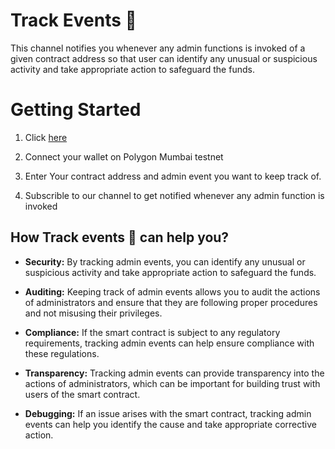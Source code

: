 
# Track Events 🔎

This channel notifies you whenever any admin functions is invoked of a given contract address so that user can identify any unusual or suspicious activity and take appropriate action to safeguard the funds.

# Getting Started

1. Click <a href="https://ishitarastogi.github.io/admin-notification/">here</a>

2. Connect your wallet on Polygon Mumbai testnet

3. Enter Your contract address and admin event you want to keep track of.

4. Subscrible to our channel to get notified whenever any admin function is invoked 


## How Track events 🔎 can help you?

- **Security:** By tracking admin events, you can identify any unusual or suspicious activity and take appropriate action to safeguard the funds.

- **Auditing:** Keeping track of admin events allows you to audit the actions of administrators and ensure that they are following proper procedures and not misusing their privileges.

- **Compliance:** If the smart contract is subject to any regulatory requirements, tracking admin events can help ensure compliance with these regulations.

- **Transparency:** Tracking admin events can provide transparency into the actions of administrators, which can be important for building trust with users of the smart contract.

- **Debugging:** If an issue arises with the smart contract, tracking admin events can help you identify the cause and take appropriate corrective action.


